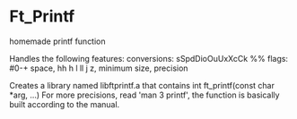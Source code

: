 # Ft_Printf
homemade printf function

Handles the following features: conversions: sSpdDioOuUxXcCk %% flags: #0-+ space, hh h l ll j z, minimum size, precision

Creates a library named libftprintf.a that contains int ft_printf(const char *arg, ...) For more precisions, read 'man 3 printf', the function is basically built according to the manual.

